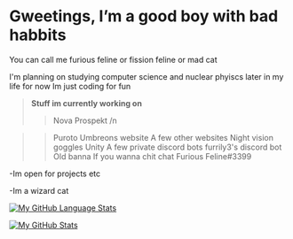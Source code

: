 # Gweetings, I’m a good boy with bad habbits

You can call me furious feline or fission feline or mad cat 

I'm planning on studying computer science and nuclear phyiscs later in my life for now Im just coding for fun

> **Stuff im currently working on**
> > Nova Prospekt /n 

> > Puroto 
> > Umbreons website 
> > A few other websites 
> > Night vision goggles
> > Unity 
> > A few private discord bots
> > furrily3's discord bot
> > Old banna
If you wanna chit chat Furious Feline#3399
 
-Im open for projects etc 
 
-Im a wizard cat</h2> <br>

 [![My GitHub Language Stats](https://github-readme-stats.vercel.app/api/top-langs/?username=FissionFeline&langs_count=5&theme=tokyonight)]()


[![My GitHub Stats](https://github-readme-stats.vercel.app/api/?username=FissionFeline&count_private=true&theme=tokyonight&showicons=true)]()















<!---
FissionFeline/FissionFeline is a ✨ special ✨ repository because its `README.md` (this file) appears on your GitHub profile.
You can click the Preview link to take a look at your changes.
--->

